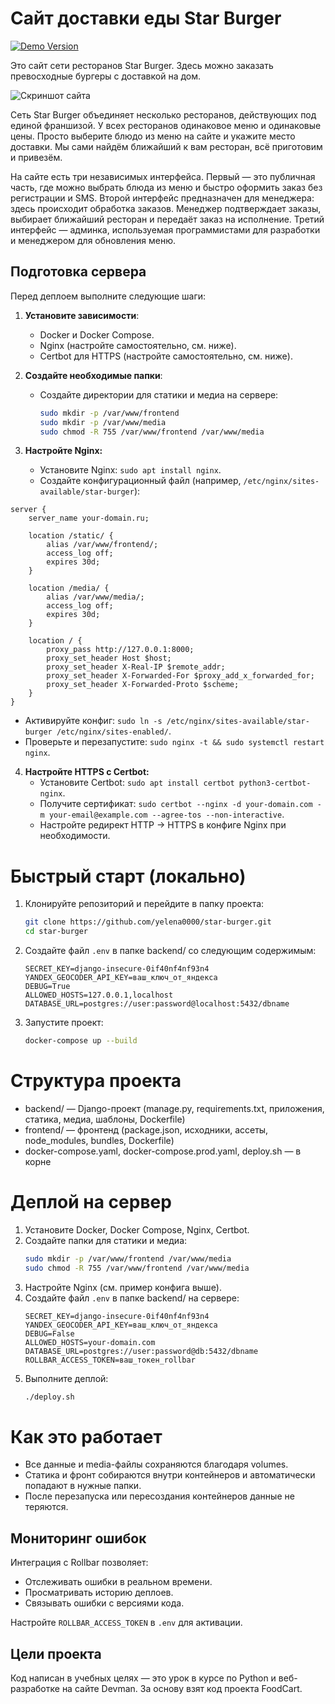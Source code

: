 # Сайт доставки еды Star Burger

[![Demo Version](https://img.shields.io/badge/демо--версия_сайта-%E2%86%92_Star_Burger-blue)](https://e-example.ru)

Это сайт сети ресторанов Star Burger. Здесь можно заказать превосходные бургеры с доставкой на дом.

![Скриншот сайта](https://dvmn.org/filer/canonical/1594651635/686/)

Сеть Star Burger объединяет несколько ресторанов, действующих под единой франшизой. У всех ресторанов одинаковое меню и одинаковые цены. Просто выберите блюдо из меню на сайте и укажите место доставки. Мы сами найдём ближайший к вам ресторан, всё приготовим и привезём.

На сайте есть три независимых интерфейса. Первый — это публичная часть, где можно выбрать блюда из меню и быстро оформить заказ без регистрации и SMS. Второй интерфейс предназначен для менеджера: здесь происходит обработка заказов. Менеджер подтверждает заказы, выбирает ближайший ресторан и передаёт заказ на исполнение. Третий интерфейс — админка, используемая программистами для разработки и менеджером для обновления меню.



## Подготовка сервера
Перед деплоем выполните следующие шаги:

1. **Установите зависимости**:
   - Docker и Docker Compose.
   - Nginx (настройте самостоятельно, см. ниже).
   - Certbot для HTTPS (настройте самостоятельно, см. ниже).

2. **Создайте необходимые папки**:
   - Создайте директории для статики и медиа на сервере:
     ```sh
     sudo mkdir -p /var/www/frontend
     sudo mkdir -p /var/www/media
     sudo chmod -R 755 /var/www/frontend /var/www/media
     ```

3. **Настройте Nginx:**
   - Установите Nginx: `sudo apt install nginx`.
   - Создайте конфигурационный файл (например, `/etc/nginx/sites-available/star-burger`):

```nginx
server {
    server_name your-domain.ru;

    location /static/ {
        alias /var/www/frontend/;
        access_log off;
        expires 30d;
    }

    location /media/ {
        alias /var/www/media/;
        access_log off;
        expires 30d;
    }

    location / {
        proxy_pass http://127.0.0.1:8000;
        proxy_set_header Host $host;
        proxy_set_header X-Real-IP $remote_addr;
        proxy_set_header X-Forwarded-For $proxy_add_x_forwarded_for;
        proxy_set_header X-Forwarded-Proto $scheme;
    }
}
```

   - Активируйте конфиг: `sudo ln -s /etc/nginx/sites-available/star-burger /etc/nginx/sites-enabled/`.
   - Проверьте и перезапустите: `sudo nginx -t && sudo systemctl restart nginx`.

4. **Настройте HTTPS с Certbot:**
   - Установите Certbot: `sudo apt install certbot python3-certbot-nginx`.
   - Получите сертификат: `sudo certbot --nginx -d your-domain.com -m your-email@example.com --agree-tos --non-interactive`.
   - Настройте редирект HTTP → HTTPS в конфиге Nginx при необходимости.

# Быстрый старт (локально)

1. Клонируйте репозиторий и перейдите в папку проекта:
   ```sh
   git clone https://github.com/yelena0000/star-burger.git
   cd star-burger
   ```
2. Создайте файл `.env` в папке backend/ со следующим содержимым:
   ```env
   SECRET_KEY=django-insecure-0if40nf4nf93n4
   YANDEX_GEOCODER_API_KEY=ваш_ключ_от_яндекса
   DEBUG=True
   ALLOWED_HOSTS=127.0.0.1,localhost
   DATABASE_URL=postgres://user:password@localhost:5432/dbname
   ```
3. Запустите проект:
   ```sh
   docker-compose up --build
   ```

# Структура проекта

- backend/ — Django-проект (manage.py, requirements.txt, приложения, статика, медиа, шаблоны, Dockerfile)
- frontend/ — фронтенд (package.json, исходники, ассеты, node_modules, bundles, Dockerfile)
- docker-compose.yaml, docker-compose.prod.yaml, deploy.sh — в корне


# Деплой на сервер

1. Установите Docker, Docker Compose, Nginx, Certbot.
2. Создайте папки для статики и медиа:
   ```sh
   sudo mkdir -p /var/www/frontend /var/www/media
   sudo chmod -R 755 /var/www/frontend /var/www/media
   ```
3. Настройте Nginx (см. пример конфига выше).
4. Создайте файл `.env` в папке backend/ на сервере:
   ```env
   SECRET_KEY=django-insecure-0if40nf4nf93n4
   YANDEX_GEOCODER_API_KEY=ваш_ключ_от_яндекса
   DEBUG=False
   ALLOWED_HOSTS=your-domain.com
   DATABASE_URL=postgres://user:password@db:5432/dbname
   ROLLBAR_ACCESS_TOKEN=ваш_токен_rollbar
   ```
5. Выполните деплой:
   ```sh
   ./deploy.sh
   ```

# Как это работает
- Все данные и media-файлы сохраняются благодаря volumes.
- Статика и фронт собираются внутри контейнеров и автоматически попадают в нужные папки.
- После перезапуска или пересоздания контейнеров данные не теряются.

## Мониторинг ошибок
Интеграция с Rollbar позволяет:
- Отслеживать ошибки в реальном времени.
- Просматривать историю деплоев.
- Связывать ошибки с версиями кода.

Настройте `ROLLBAR_ACCESS_TOKEN` в `.env` для активации.

## Цели проекта
Код написан в учебных целях — это урок в курсе по Python и веб-разработке на сайте Devman. За основу взят код проекта FoodCart.


